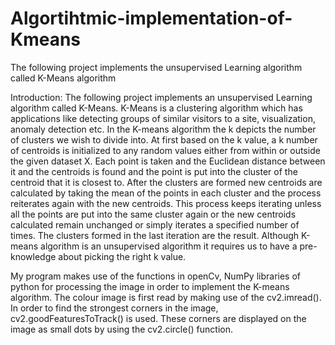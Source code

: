 # Algortihtmic-implementation-of-Kmeans
The following project implements the  unsupervised Learning algorithm called K-Means algorithm

Introduction:
The following project implements an unsupervised Learning algorithm called K-Means. K-Means is a clustering algorithm which has applications like detecting groups of similar visitors to a site, visualization, anomaly detection etc. In the K-means algorithm the k depicts the number of clusters we wish to divide into. At first based on the k value, a k number of centroids is initialized to any random values either from within or outside the given dataset X. Each point is taken and the  Euclidean distance between it and  the centroids is found and the point is put into the cluster of the centroid that it is closest to. After the clusters are formed new centroids are calculated by taking the mean of the points in each cluster and the process reiterates  again with the new centroids. This process keeps iterating unless all the points are put into the same cluster again or the new centroids calculated remain unchanged or simply iterates a specified number of times. The clusters formed in the last iteration are the result. 
Although K-means algorithm is an unsupervised algorithm it requires us to have a pre-knowledge about picking the right k value.

My program makes use of the functions in openCv, NumPy libraries of python for processing the image in order to implement the K-means algorithm. The colour image is first read by making use of the cv2.imread(). 
In order to find the strongest corners in the image, cv2.goodFeaturesToTrack() is used. These corners are displayed on the image as small dots by using the cv2.circle() function.
